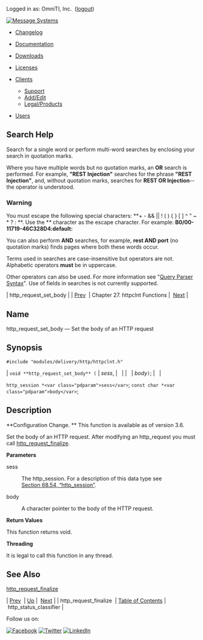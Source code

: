 Logged in as: OmniTI, Inc.  ([logout](https://support.messagesystems.com/logout.php))

[![Message Systems](https://support.messagesystems.com/images/ms-white205.png)](https://support.messagesystems.com/start.php) 

*   [Changelog](https://support.messagesystems.com/start.php?show=changelog)
*   [Documentation](https://support.messagesystems.com/docs/)
*   [Downloads](https://support.messagesystems.com/start.php)

*   [Licenses](https://support.messagesystems.com/license_summary.php)
*   <a href="">Clients</a>
    *   [Support](https://support.messagesystems.com/cs.php)
    *   [Add/Edit](https://support.messagesystems.com/edit_client.php)
    *   [Legal/Products](https://support.messagesystems.com/edit_products.php)
*   [Users](https://support.messagesystems.com/edit_customer.php)

## Search Help

Search for a single word or perform multi-word searches by enclosing your search in quotation marks.

Where you have multiple words but no quotation marks, an **OR** search is performed. For example, **"REST Injection"** searches for the phrase **"REST Injection"**, and, without quotation marks, searches for **REST OR Injection**--the operator is understood.

### Warning

You must escape the following special characters: **+ - && || ! ( ) { } [ ] ^ " ~ * ? : \**. Use the **\** character as the escape character. For example: **B0/00-11719-46C328D4\:default\:**

You can also perform **AND** searches, for example, **rest AND port** (no quotation marks) finds pages where both these words occur.

Terms used in searches are case-insensitive but operators are not. Alphabetic operators **must** be in uppercase.

Other operators can also be used. For more information see "[Query Parser Syntax](https://lucene.apache.org/core/old_versioned_docs/versions/3_0_0/queryparsersyntax.html)". Use of fields in searches is not currently supported.

| http_request_set_body |
| [Prev](apis.http_request_finalize.php)  | Chapter 27. httpclnt Functions |  [Next](apis.http_status_classifier.php) |

<a name="apis.http_request_set_body"></a>
## Name

http_request_set_body — Set the body of an HTTP request

## Synopsis

`#include "modules/delivery/http/httpclnt.h"`

| `void **http_request_set_body** (` | <var class="pdparam">sess</var>, |   |
|   | <var class="pdparam">body</var>`)`; |   |

`http_session *<var class="pdparam">sess</var>`;
`const char *<var class="pdparam">body</var>`;<a name="idp25136688"></a>
## Description

**Configuration Change. ** This function is available as of version 3.6.

Set the body of an HTTP request. After modifying an http_request you must call [http_request_finalize](apis.http_request_finalize.php "http_request_finalize").

**Parameters**

<dl class="variablelist">

<dt>sess</dt>

<dd>

The http_session. For a description of this data type see [Section 68.54, “http_session”](structs.http_session.php "68.54. http_session").

</dd>

<dt>body</dt>

<dd>

A character pointer to the body of the HTTP request.

</dd>

</dl>

**Return Values**

This function returns void.

**Threading**

It is legal to call this function in any thread.

<a name="idp25147408"></a>
## See Also

[http_request_finalize](apis.http_request_finalize.php "http_request_finalize")

| [Prev](apis.http_request_finalize.php)  | [Up](httpclnt.php) |  [Next](apis.http_status_classifier.php) |
| http_request_finalize  | [Table of Contents](index.php) |  http_status_classifier |

Follow us on:

[![Facebook](https://support.messagesystems.com/images/icon-facebook.png)](http://www.facebook.com/messagesystems) [![Twitter](https://support.messagesystems.com/images/icon-twitter.png)](http://twitter.com/#!/MessageSystems) [![LinkedIn](https://support.messagesystems.com/images/icon-linkedin.png)](http://www.linkedin.com/company/message-systems)